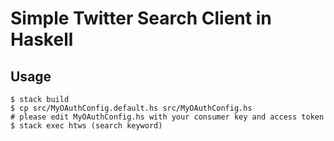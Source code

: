 # Simple Twitter Search Client in Haskell

## Usage

```
$ stack build
$ cp src/MyOAuthConfig.default.hs src/MyOAuthConfig.hs
# please edit MyOAuthConfig.hs with your consumer key and access token
$ stack exec htws (search keyword)
```
